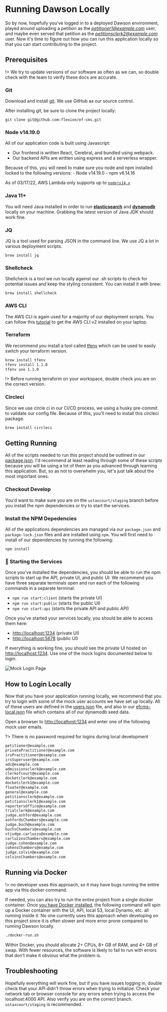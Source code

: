 # Running Dawson Locally

So by now, hopefully you've logged in to a deployed Dawson environment, played around uploading a petition as the *petitioner1@example.com* user, and maybe even served that petition as the *petitionsclerk2@example.com* user.  Now it's time to figure out how you can run this application locally so that you can start contributing to the project.

## Prerequisites

!> We try to update versions of our software as often as we can, so double check with the team to verify these docs are accurate.

### Git

Download and install [git](https://git-scm.com/downloads).  We use GitHub as our source control.

After installing git, be sure to clone the project locally:


`git clone git@github.com:flexion/ef-cms.git`


### Node v14.19.0

All of our application code is built using Javascript: 

- Our frontend is written React, Cerebral, and bundled using webpack.
- Our backend APIs are written using express and a serverless wrapper.

Because of this, you will need to make sure you node and npm installed locked to the following versions:
    - Node v14.19.0
    - npm v6.14.16

As of 03/17/22, AWS Lambda only supports up to [`nodejs14.x`](https://docs.aws.amazon.com/lambda/latest/dg/lambda-runtimes.html)

### Java 11+ 

You will need Java installed in order to run **[elasticsearch](https://www.elastic.co/)** and **[dynamodb](https://docs.aws.amazon.com/amazondynamodb/latest/developerguide/DynamoDBLocal.DownloadingAndRunning.html)** locally on your machine.  Grabbing the latest version of Java JDK should work fine.

### JQ

JQ is a tool used for parsing JSON in the command line.  We use JQ a lot in various deployment scripts.

`brew install jq`

### Shellcheck

Shellcheck is a tool we run locally against our .sh scripts to check for potential issues and keep the styling consistent.  You can install it with brew:

`brew install shellcheck`


### AWS CLI

The AWS CLI is again used for a majority of our deployment scripts.  You can follow this [tutorial](https://docs.aws.amazon.com/cli/latest/userguide/getting-started-install.html) to get the AWS CLI v2 installed on your laptop.

### Terraform

We recommend you install a tool called [tfenv](https://github.com/tfutils/tfenv) which can be used to easily switch your terraform version.  

```bash
brew install tfenv
tfenv install 1.1.0
tfenv use 1.1.0
```

!> Before running terraform on your workspace, double check you are on the correct version.

### Circleci
Since we use circle ci in our CI/CD process, we using a husky pre-commit to validate our config file.  Because of this, you'll need to install this circleci package.

```bash
brew install circleci
```

## Getting Running

All of the scripts needed to run this project should be outlined in our [package.json](https://github.com/ustaxcourt/ef-cms/blob/staging/package.json#L162).  I'd recommend at least reading through some of these scripts because you will be using a lot of them as you advanced through learning this application.  But, so as not to overwhelm you, let's just talk about the most important ones.

### Checkout Develop

You'd want to make sure you are on the `ustaxcourt/staging` branch before you install the npm dependencies or try to start the services.


### Install the NPM Depedencies

All of the applications dependencies are managed via our `package.json` and `package-lock.json` files and are installed using `npm`.  You will first need to install of our dependencies by running the following:

`npm install`


### 🏃 Starting the Services

Once you've installed the dependencies, you should be able to run the npm scripts to start up the API, private UI, and public UI.  We recommend you have three separate terminals open and run each of the following commands in a separate terminal:

- `npm run start:client` (starts the private UI)
- `npm run start:public` (starts the public UI)
- `npm run start:api` (starts the private API and public API)

Once you've started your services locally, you should be able to access them here:

- [http://localhost:1234](http://localhost:1234) (private UI)
- [http://localhost:5678](http://localhost:5678) (public UI)

If everything is working fine, you should see the private UI hosted on [http://localhost:1234](http://localhost:1234).  Use one of the mock logins documented below to login.

![Mock Login Page](./images/mock-login.png)

## How to Login Locally

Now that you have your application running locally, we recommend that you try to login with some of the mock user accounts we have set up locally.  All of these users are defined in the [users.json](https://github.com/ustaxcourt/ef-cms/blob/staging/web-api/storage/fixtures/seed/users.json) file, and also in our [efcms-local.json](https://github.com/ustaxcourt/ef-cms/blob/staging/web-api/storage/fixtures/seed/efcms-local.json) file which contains all of our dynamodb seed data.

Open a browser to [http://localhost:1234](http://localhost:1234) and enter one of the following mock user emails.

?> There is no password required for logins during local development


```txt
petitioner@example.com
privatePractitioner@example.com
irsPractitioner@example.com
irsSuperuser@example.com
adc@example.com
admissionsclerk@example.com
clerkofcourt@example.com
docketclerk@example.com
docketclerk1@example.com
floater@example.com
general@example.com
petitionsclerk@example.com
petitionsclerk1@example.com
reportersOffice@example.com
trialclerk@example.com
judge.ashford@example.com
ashfordsChambers@example.com
judge.buch@example.com
buchsChambers@example.com
stjudge.carluzzo@example.com
carluzzosChambers@example.com
judge.cohen@example.com
cohensChambers@example.com
judge.colvin@example.com
colvinsChambers@example.com
```

## Running via Docker

!> no developer uses this approach, so it may have bugs running the entire app via this docker command.

If needed, you can also try to run the entire project from a single docker container.
Once [you have Docker installed](https://docs.docker.com/install/), the following command will spin up a Docker container with the UI, API, local S3, local Dynamo, etc. all running inside it.  No one currently uses this approach when developing on this project since it is often slower and more error prone compared to running Dawson locally.

```sh
./docker-run.sh
```

Within Docker, you should allocate 2+ CPUs, 8+ GB of RAM, and 4+ GB of swap. With fewer resources, the software is likely to fail to run with errors that don’t make it obvious what the problem is.


## Troubleshooting

Hopefully everything will work fine, but if you have issues logging in, double check that your API didn't throw errors when trying to initialize.  Check your network tab or browser console for any errors when trying to access the localhost:4000 API.  Also verify you are on the correct branch. `ustaxcourt/staging` is recommended.
